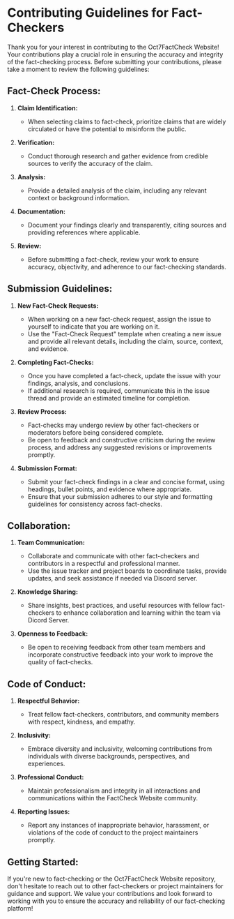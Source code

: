 # Contributing Guidelines for Fact-Checkers

Thank you for your interest in contributing to the Oct7FactCheck Website! Your contributions play a crucial role in ensuring the accuracy and integrity of the fact-checking process. Before submitting your contributions, please take a moment to review the following guidelines:

## Fact-Check Process:

1. **Claim Identification:**
   - When selecting claims to fact-check, prioritize claims that are widely circulated or have the potential to misinform the public.

2. **Verification:**
   - Conduct thorough research and gather evidence from credible sources to verify the accuracy of the claim.

3. **Analysis:**
   - Provide a detailed analysis of the claim, including any relevant context or background information.

4. **Documentation:**
   - Document your findings clearly and transparently, citing sources and providing references where applicable.

5. **Review:**
   - Before submitting a fact-check, review your work to ensure accuracy, objectivity, and adherence to our fact-checking standards.

## Submission Guidelines:

1. **New Fact-Check Requests:**
   - When working on a new fact-check request, assign the issue to yourself to indicate that you are working on it.
   - Use the "Fact-Check Request" template when creating a new issue and provide all relevant details, including the claim, source, context, and evidence.

2. **Completing Fact-Checks:**
   - Once you have completed a fact-check, update the issue with your findings, analysis, and conclusions.
   - If additional research is required, communicate this in the issue thread and provide an estimated timeline for completion.

3. **Review Process:**
   - Fact-checks may undergo review by other fact-checkers or moderators before being considered complete.
   - Be open to feedback and constructive criticism during the review process, and address any suggested revisions or improvements promptly.

4. **Submission Format:**
   - Submit your fact-check findings in a clear and concise format, using headings, bullet points, and evidence where appropriate.
   - Ensure that your submission adheres to our style and formatting guidelines for consistency across fact-checks.

## Collaboration:

1. **Team Communication:**
   - Collaborate and communicate with other fact-checkers and contributors in a respectful and professional manner.
   - Use the issue tracker and project boards to coordinate tasks, provide updates, and seek assistance if needed via Discord server.

2. **Knowledge Sharing:**
   - Share insights, best practices, and useful resources with fellow fact-checkers to enhance collaboration and learning within the team via Dicord Server.

3. **Openness to Feedback:**
   - Be open to receiving feedback from other team members and incorporate constructive feedback into your work to improve the quality of fact-checks.

## Code of Conduct:

1. **Respectful Behavior:**
   - Treat fellow fact-checkers, contributors, and community members with respect, kindness, and empathy.

2. **Inclusivity:**
   - Embrace diversity and inclusivity, welcoming contributions from individuals with diverse backgrounds, perspectives, and experiences.

3. **Professional Conduct:**
   - Maintain professionalism and integrity in all interactions and communications within the FactCheck Website community.

4. **Reporting Issues:**
   - Report any instances of inappropriate behavior, harassment, or violations of the code of conduct to the project maintainers promptly.

## Getting Started:

If you're new to fact-checking or the Oct7FactCheck Website repository, don't hesitate to reach out to other fact-checkers or project maintainers for guidance and support. We value your contributions and look forward to working with you to ensure the accuracy and reliability of our fact-checking platform!

